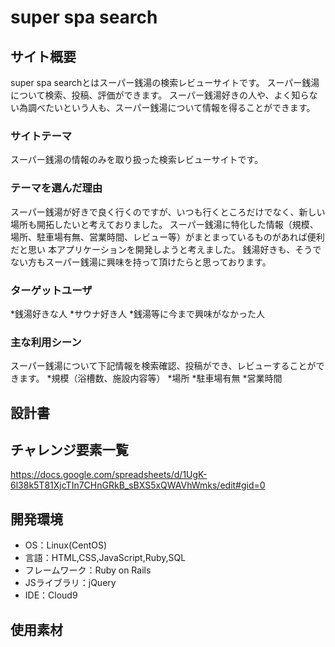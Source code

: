 # super spa search

## サイト概要
super spa searchとはスーパー銭湯の検索レビューサイトです。
スーパー銭湯について検索、投稿、評価ができます。
スーパー銭湯好きの人や、よく知らない為調べたいという人も、スーパー銭湯について情報を得ることができます。

### サイトテーマ
スーパー銭湯の情報のみを取り扱った検索レビューサイトです。

### テーマを選んだ理由
スーパー銭湯が好きで良く行くのですが、いつも行くところだけでなく、新しい場所も開拓したいと考えておりました。
スーパー銭湯に特化した情報（規模、場所、駐車場有無、営業時間、レビュー等）がまとまっているものがあれば便利だと思い
本アプリケーションを開発しようと考えました。
銭湯好きも、そうでない方もスーパー銭湯に興味を持って頂けたらと思っております。


### ターゲットユーザ
*銭湯好きな人
*サウナ好き人
*銭湯等に今まで興味がなかった人

### 主な利用シーン
スーパー銭湯について下記情報を検索確認、投稿ができ、レビューすることができます。
*規模（浴槽数、施設内容等）
*場所
*駐車場有無
*営業時間

## 設計書

## チャレンジ要素一覧
<https://docs.google.com/spreadsheets/d/1UgK-6l38k5T81XjcTIn7CHnGRkB_sBXS5xQWAVhWmks/edit#gid=0>

## 開発環境
- OS：Linux(CentOS)
- 言語：HTML,CSS,JavaScript,Ruby,SQL
- フレームワーク：Ruby on Rails
- JSライブラリ：jQuery
- IDE：Cloud9

## 使用素材
